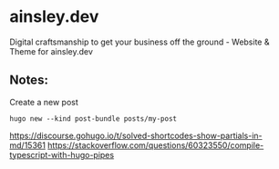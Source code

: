 # ainsley.dev
Digital craftsmanship  to get your business  off the ground - Website &amp; Theme for ainsley.dev


## Notes:

Create a new post

```
hugo new --kind post-bundle posts/my-post
```

https://discourse.gohugo.io/t/solved-shortcodes-show-partials-in-md/15361
https://stackoverflow.com/questions/60323550/compile-typescript-with-hugo-pipes
